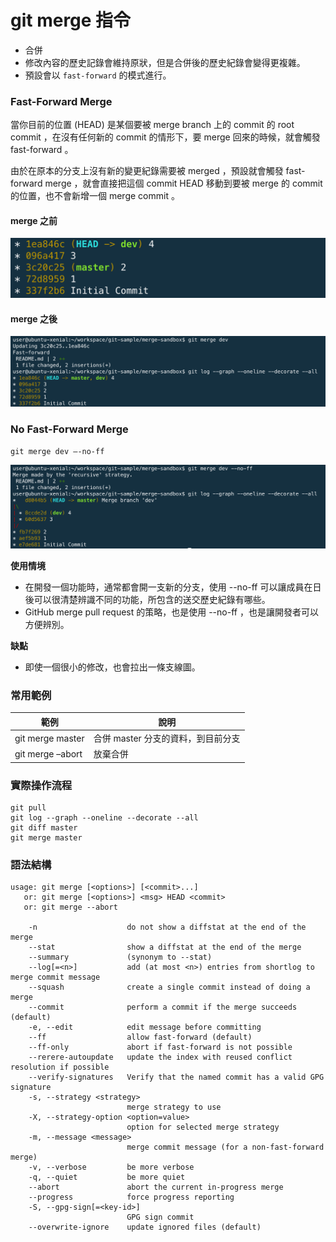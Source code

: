 # git merge 指令

* 合併
* 修改內容的歷史記錄會維持原狀，但是合併後的歷史紀錄會變得更複雜。
* 預設會以 `fast-forward` 的模式進行。

### Fast-Forward Merge

當你目前的位置 (HEAD) 是某個要被 merge branch 上的 commit 的 root commit ，在沒有任何新的 commit 的情形下，要 merge 回來的時候，就會觸發 fast-forward 。

由於在原本的分支上沒有新的變更紀錄需要被 merged ，預設就會觸發 fast-forward merge ，就會直接把這個 commit HEAD 移動到要被 merge 的 commit 的位置，也不會新增一個 merge commit 。

#### merge 之前

![](assets/before-fast-forward.png)

#### merge 之後

![](assets/fast-forward.png)

### No Fast-Forward Merge

```
git merge dev —-no-ff
```

![](assets/noff.png)

**使用情境**

* 在開發一個功能時，通常都會開一支新的分支，使用 --no-ff 可以讓成員在日後可以很清楚辨識不同的功能，所包含的送交歷史紀錄有哪些。
* GitHub merge pull request 的策略，也是使用 --no-ff ，也是讓開發者可以方便辨別。

**缺點**

* 即使一個很小的修改，也會拉出一條支線圖。

### 常用範例

| 範例               | 說明                    |
|------------------|-----------------------|
| git merge master | 合併 master 分支的資料，到目前分支 |
| git merge –abort | 放棄合併                  |

### 實際操作流程

```
git pull
git log --graph --oneline --decorate --all
git diff master
git merge master
```

### 語法結構

```
usage: git merge [<options>] [<commit>...]
   or: git merge [<options>] <msg> HEAD <commit>
   or: git merge --abort

    -n                    do not show a diffstat at the end of the merge
    --stat                show a diffstat at the end of the merge
    --summary             (synonym to --stat)
    --log[=<n>]           add (at most <n>) entries from shortlog to merge commit message
    --squash              create a single commit instead of doing a merge
    --commit              perform a commit if the merge succeeds (default)
    -e, --edit            edit message before committing
    --ff                  allow fast-forward (default)
    --ff-only             abort if fast-forward is not possible
    --rerere-autoupdate   update the index with reused conflict resolution if possible
    --verify-signatures   Verify that the named commit has a valid GPG signature
    -s, --strategy <strategy>
                          merge strategy to use
    -X, --strategy-option <option=value>
                          option for selected merge strategy
    -m, --message <message>
                          merge commit message (for a non-fast-forward merge)
    -v, --verbose         be more verbose
    -q, --quiet           be more quiet
    --abort               abort the current in-progress merge
    --progress            force progress reporting
    -S, --gpg-sign[=<key-id>]
                          GPG sign commit
    --overwrite-ignore    update ignored files (default)
```
